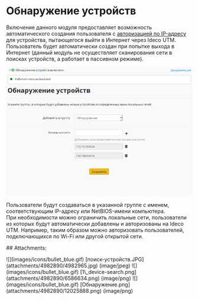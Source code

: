 # Обнаружение устройств

Включение данного модуля предоставляет возможность автоматического создания пользователя с [авторизацией по IP-адресу](https://github.com/ideco-team/docsUTM/tree/54be5c28981601375569bdca6ef75ead87808b16/Авторизация_по_IP-адресу/README.md) для устройства, пытающегося выйти в Интернет через Ideco UTM.  
Пользователь будет автоматически создан при попытке выхода в Интернет \(данный модуль не осуществляет сканирования сети в поисках устройств, а работает в пассивном режиме\).

![](.gitbook/assets/12025888.png)

Пользователи будут создаваться в указанной группе с именем, соответствующим IP-адресу или NetBIOS-имени компьютера.  
При необходимости можно ограничить локальные сети, пользователи из которых будут автоматически добавлены и авторизованы на Ideco UTM. Например, таким образом можно авторизовать пользователей, подключающихся по Wi-Fi или другой открытой сети.

 \#\# Attachments:

 !\[\]\(images/icons/bullet\_blue.gif\) \[поиск-устройств.JPG\]\(attachments/4982890/4982965.jpg\) \(image/jpeg\) !\[\]\(images/icons/bullet\_blue.gif\) \[1\\_device-search.png\]\(attachments/4982890/6586634.png\) \(image/png\) !\[\]\(images/icons/bullet\_blue.gif\) \[Обнаружение.png\]\(attachments/4982890/12025888.png\) \(image/png\)

